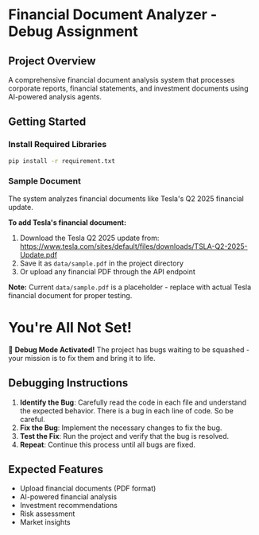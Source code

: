 # Financial Document Analyzer - Debug Assignment

## Project Overview
A comprehensive financial document analysis system that processes corporate reports, financial statements, and investment documents using AI-powered analysis agents.

## Getting Started

### Install Required Libraries
```sh
pip install -r requirement.txt
```

### Sample Document
The system analyzes financial documents like Tesla's Q2 2025 financial update.

**To add Tesla's financial document:**
1. Download the Tesla Q2 2025 update from: https://www.tesla.com/sites/default/files/downloads/TSLA-Q2-2025-Update.pdf
2. Save it as `data/sample.pdf` in the project directory
3. Or upload any financial PDF through the API endpoint

**Note:** Current `data/sample.pdf` is a placeholder - replace with actual Tesla financial document for proper testing.

# You're All Not Set!
🐛 **Debug Mode Activated!** The project has bugs waiting to be squashed - your mission is to fix them and bring it to life.

## Debugging Instructions

1. **Identify the Bug**: Carefully read the code in each file and understand the expected behavior. There is a bug in each line of code. So be careful.
2. **Fix the Bug**: Implement the necessary changes to fix the bug.
3. **Test the Fix**: Run the project and verify that the bug is resolved.
4. **Repeat**: Continue this process until all bugs are fixed.

## Expected Features
- Upload financial documents (PDF format)
- AI-powered financial analysis
- Investment recommendations
- Risk assessment
- Market insights
